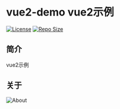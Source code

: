 # vue2-demo vue2示例

[![License](https://img.shields.io/github/license/ALI1416/vue2-demo?label=License)](https://opensource.org/licenses/BSD-3-Clause)
[![Repo Size](https://img.shields.io/github/repo-size/ALI1416/vue2-demo?label=Repo%20Size&color=success)](https://github.com/ALI1416/vue2-demo/archive/refs/heads/master.zip)

## 简介

vue2示例

## 关于

<object data="https://404z.cn/images/about.svg" style="max-width:100%;">
  <picture>
    <source media="(prefers-color-scheme: dark)" srcset="https://404z.cn/images/about.dark.svg">
    <img alt="About" src="https://404z.cn/images/about.light.svg">
  </picture>
</object>

